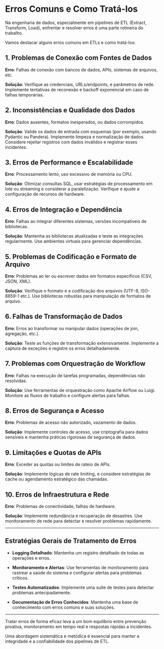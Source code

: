 # Erros Comuns e Como Tratá-los

Na engenharia de dados, especialmente em pipelines de ETL (Extract, Transform, Load), enfrentar e resolver erros é uma parte rotineira do trabalho.

Vamos destacar alguns erros comuns em ETLs e como tratá-los:

## 1. Problemas de Conexão com Fontes de Dados

**Erro**: Falhas de conexão com bancos de dados, APIs, sistemas de arquivos, etc.

**Solução**: Verifique as credenciais, URLs/endpoints, e parâmetros de rede. Implemente tentativas de reconexão e backoff exponencial em caso de falhas temporárias.

## 2. Inconsistências e Qualidade dos Dados

**Erro**: Dados ausentes, formatos inesperados, ou dados corrompidos.

**Solução**: Valide os dados de entrada com esquemas (por exemplo, usando Pydantic ou Pandera). Implemente limpeza e normalização de dados. Considere rejeitar registros com dados inválidos e registrar esses incidentes.

## 3. Erros de Performance e Escalabilidade

**Erro**: Processamento lento, uso excessivo de memória ou CPU.

**Solução**: Otimizar consultas SQL, usar estratégias de processamento em lote ou streaming e considerar a paralelização. Verifique e ajuste a configuração de recursos de hardware.

## 4. Erros de Integração e Dependência

**Erro**: Falhas ao integrar diferentes sistemas, versões incompatíveis de bibliotecas.

**Solução**: Mantenha as bibliotecas atualizadas e teste as integrações regularmente. Use ambientes virtuais para gerenciar dependências.

## 5. Problemas de Codificação e Formato de Arquivo

**Erro**: Problemas ao ler ou escrever dados em formatos específicos (CSV, JSON, XML).

**Solução**: Verifique o formato e a codificação dos arquivos (UTF-8, ISO-8859-1 etc.). Use bibliotecas robustas para manipulação de formatos de arquivo.

## 6. Falhas de Transformação de Dados

**Erro**: Erros ao transformar ou manipular dados (operações de join, agregação, etc.).

**Solução**: Teste as funções de transformação extensivamente. Implemente a captura de exceções e registre os erros detalhadamente.

## 7. Problemas com Orquestração de Workflow

**Erro**: Falhas na execução de tarefas programadas, dependências não resolvidas.

**Solução**: Use ferramentas de orquestração como Apache Airflow ou Luigi. Monitore as fluxos de trabalho e configure alertas para falhas.

## 8. Erros de Segurança e Acesso

**Erro**: Problemas de acesso não autorizado, vazamento de dados.

**Solução**: Implemente controles de acesso, use criptografia para dados sensíveis e mantenha práticas rigorosas de segurança de dados.

## 9. Limitações e Quotas de APIs

**Erro**: Exceder as quotas ou limites de rateio de APIs.

**Solução**: Implemente lógicas de rate limiting, e considere estratégias de cache ou agendamento estratégico das chamadas.

## 10. Erros de Infraestrutura e Rede

**Erro**: Problemas de conectividade, falhas de hardware.

**Solução**: Implemente redundância e recuperação de desastres. Use monitoramento de rede para detectar e resolver problemas rapidamente.

---

## Estratégias Gerais de Tratamento de Erros

- **Logging Detalhado**: Mantenha um registro detalhado de todas as operações e erros.

- **Monitoramento e Alertas**: Use ferramentas de monitoramento para rastrear a saúde do sistema e configurar alertas para problemas críticos.

- **Testes Automatizados**: Implemente uma suíte de testes para detectar problemas antecipadamente.

- **Documentação de Erros Conhecidos**: Mantenha uma base de conhecimento com erros comuns e suas soluções.

---

Tratar erros de forma eficaz leva a um bom equilíbrio entre prevenção proativa, monitoramento em tempo real e respostas rápidas a incidentes.

Uma abordagem sistemática e metódica é essencial para manter a integridade e a confiabilidade dos pipelines de ETL.
